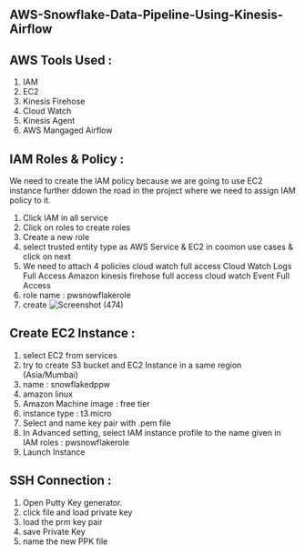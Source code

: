 ## AWS-Snowflake-Data-Pipeline-Using-Kinesis-Airflow

## AWS Tools Used :
1. IAM
2. EC2
3. Kinesis Firehose
4. Cloud Watch
5. Kinesis Agent
6. AWS Mangaged Airflow


## IAM Roles & Policy :
We need to create the IAM policy because we are going to use EC2 instance further ddown the road in the project where we need to assign IAM policy to it.

1. Click IAM in all service
2. Click on roles to create roles
3. Create a new role
4. select trusted entity type as AWS Service & EC2 in coomon use cases & click on next
5. We need to attach 4 policies 
    cloud watch full access
    Cloud Watch Logs Full Access
    Amazon kinesis firehose full access
    cloud watch Event Full Access
5. role name : pwsnowflakerole
6. create
![Screenshot (474)](https://github.com/shekharj21/AWS-Snowflake-Data-Pipeline-Using-Kinesis-Airflow/assets/54074505/413f9f92-c0bc-4c58-8702-81ea7b447bcf)

## Create EC2 Instance :
1. select EC2 from services
2. try to create S3 bucket and EC2 Instance in a same region (Asia/Mumbai)
3. name : snowflakedppw
4. amazon linux
5. Amazon Machine image : free tier
6. instance type : t3.micro
7. Select and name key pair with .pem file
8. In Advanced setting, select IAM instance profile to the name given in IAM roles : pwsnowflakerole
9. Launch Instance

## SSH Connection :
1. Open Putty Key generator.
2. click file and load private key
3. load the prm key pair
4. save Private Key
5. name the new PPK file
